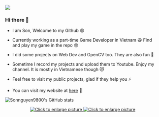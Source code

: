 ![](https://komarev.com/ghpvc/?username=sonnguyen9800&color=grey)

### Hi there 👋

- I am Son, Welcome to my Github 😄

- Currently working as a part-time Game Developer in Vietnam 😆 Find and play my game in the repo 😝 

- I did some projects on Web Dev and OpenCV too. They are also fun 🤠

- Sometime I record my projects and upload them to Youtube. Enjoy my channel. It is mostly in Vietnamese though 😻

- Feel free to visit my public projects, glad if they help you ⚡

- You can visit my website at <a href="https://sonnguyen9800.com/">here</a> 👋


![Sonnguyen9800's GitHub stats](https://github-readme-stats.vercel.app/api?username=sonnguyen9800&count_private=true&show_icons=true)



<p align="center">
<a href="https://www.linkedin.com/in/sonnguyen9800/" style="text-align: center">
  <img src="https://img.shields.io/badge/LinkedIn-0077B5?style=for-the-badge&logo=linkedin&logoColor=white"
       style="max-width: 40%; height: auto" title="Click to enlarge picture" />

  
<a href="https://www.youtube.com/channel/UChWA0xyh-zBuxfsc3itSffA" style="text-align: center">
  <img src="https://img.shields.io/badge/YouTube-FF0000?style=for-the-badge&logo=youtube&logoColor=white"
       style="max-width: 40%; height: auto" title="Click to enlarge picture" />
</p>
